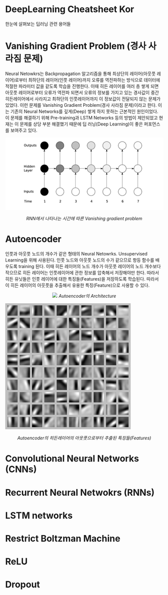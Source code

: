 # DeepLearning Cheatsheet Kor
한눈에 살펴보는 딥러닝 관련 용어들
# Vanishing Gradient Problem (경사 사라짐 문제)
Neural Netowkrs는 Backpropagation 알고리즘을 통해 최상단의 레이어(아웃풋 레이어)로부터 최하단의 레이어(인풋 레이어)까지 오류를 역전파하는 방식으로 데이터에 적절한 파라미터 값을 같도록 학습을 진행한다. 이때 히든 레이어를 여러 층 쌓게 되면 아웃풋 레이어로부터 오류가 역전파 되면서 오류의 정보를 가지고 있는 경사값이 중간 히든레이어에서 사라지고 최하단의 인풋레이어까지 이 정보값이 전달되지 않는 문제가 있었다. 이런 문제를 Vanishing Gradient Problem(경사 사라짐 문제)이라고 한다. 이는 기존의 Neural Networks를 깊게(Deep) 쌓게 하지 못하는 근본적인 원인이었다. 이 문제를 해결하기 위해 Pre-training과 LSTM Networks 등의 방법이 제안되었고 현재는 이 문제를 상당 부분 해결했기 때문에 딥 러닝(Deep Learning)이 좋은 퍼포먼스를 보여주고 있다. 

![alt tag](/images/vanishing_gradient_problem.png)
<p align="center">
<i>RNN에서 나타나는 시간에 따른 Vanishing gradient problem</i>
</p>

# Autoencoder
인풋과 아웃풋 노드의 개수가 같은 형태의 Neural Netowrks. Unsupervised Learning을 위해 사용된다. 인풋 노드와 아웃풋 노드의 수가 같으므로 항등 함수를 배우도록 training 된다. 이때 히든 레이어의 노드 개수가 아웃풋 레이어의 노드 개수보다 작으므로 히든 레이어는 인풋레이어에 관한 정보를 압축해서 저장해야만 한다. 따라서 히든 유닛들은 인풋 레이어에 대한 특징들(Features)을 저장하도록 학습된다. 따라서 이 히든 레이어의 아웃풋을 추출해서 유용한 특징(Feature)으로 사용할 수 있다.

<p align="center">
<img src="https://raw.githubusercontent.com/solaris33/DeepLearning_Cheatsheet_Kor/master/images/autoencoder_architecture.png">
<i>Autoencoder의 Architecture</i>
</p>

![alt tag](/images/autoencoder_features.png)
<p align="center">
<i>Autoencoder의 히든레이어의 아웃풋으로부터 추출된 특징들(Features)</i>
</p>


# Convolutional Neural Networks (CNNs)

# Recurrent Neural Netwokrs (RNNs)

# LSTM networks

# Restrict Boltzman Machine

# ReLU

# Dropout
